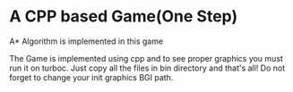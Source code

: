 # A CPP based Game(One Step)
A* Algorithm is implemented in this game

The Game is implemented using cpp and to see proper graphics you must run it on turboc.
Just copy all the files in bin directory and that's all!
Do not forget to change your init graphics BGI path.
